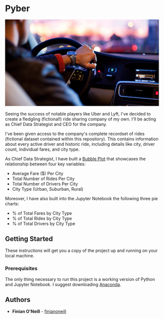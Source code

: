 # Pyber

![Ride](Images/Ride.png)

Seeing the success of notable players like Uber and Lyft, I've decided to create a fledgling (fictional!) ride sharing company of my own. I'll be acting as Chief Data Strategist and CEO for the company.

I've been given access to the company's complete recordset of rides (fictional dataset contained within this repository). This contains information about every active driver and historic ride, including details like city, driver count, individual fares, and city type.

As Chief Data Strategist, I have built a [Bubble Plot](https://en.wikipedia.org/wiki/Bubble_chart) that showcases the relationship between four key variables:

* Average Fare ($) Per City
* Total Number of Rides Per City
* Total Number of Drivers Per City
* City Type (Urban, Suburban, Rural)

Moreover, I have also built into the Jupyter Notebook the following three pie charts:

* % of Total Fares by City Type
* % of Total Rides by City Type
* % of Total Drivers by City Type

## Getting Started

These instructions will get you a copy of the project up and running on your local machine.

### Prerequisites

The only thing necessary to run this project is a working version of Python and Jupyter Notebook. I suggest downloading [Anaconda](https://www.anaconda.com/download/#macos).

## Authors

* **Finian O'Neill** - [finianoneill](https://github.com/finianoneill)